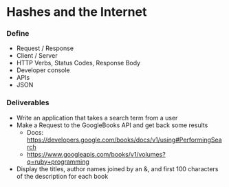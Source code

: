 # Hashes and the Internet

### Define

* Request / Response
* Client / Server
* HTTP Verbs, Status Codes, Response Body
* Developer console
* APIs
* JSON

### Deliverables

* Write an application that takes a search term from a user
* Make a Request to the GoogleBooks API and get back some results
  * Docs: https://developers.google.com/books/docs/v1/using#PerformingSearch
  * https://www.googleapis.com/books/v1/volumes?q=ruby+programming
* Display the titles, author names joined by an &, and first 100 characters of the description for each book
